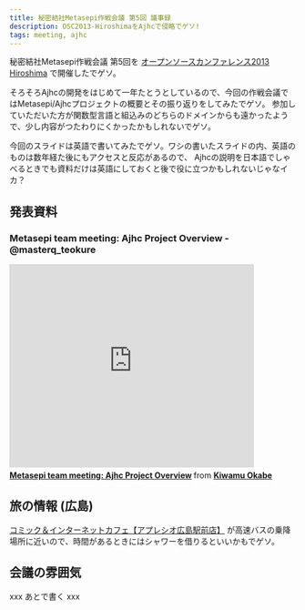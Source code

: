 ```yaml
---
title: 秘密結社Metasepi作戦会議 第5回 議事録
description: OSC2013-HiroshimaをAjhcで侵略でゲソ!
tags: meeting, ajhc
---
```


秘密結社Metasepi作戦会議 第5回を
[オープンソースカンファレンス2013 Hiroshima](http://www.ospn.jp/osc2013-hiroshima/)
で開催したでゲソ。

そろそろAjhcの開発をはじめて一年たとうとしているので、今回の作戦会議ではMetasepi/Ajhcプロジェクトの概要とその振り返りをしてみたでゲソ。
参加していただいた方が関数型言語と組込みのどちらのドメインからも遠かったようで、少し内容がつたわりにくかったかもしれないでゲソ。

今回のスライドは英語で書いてみたでゲソ。ワシの書いたスライドの内、英語のものは数年経た後にもアクセスと反応があるので、
Ajhcの説明を日本語でしゃべるときでも資料だけは英語にしておくと後で役に立つかもしれないじゃなイカ？

## 発表資料

### Metasepi team meeting: Ajhc Project Overview - @masterq_teokure

<iframe src="http://www.slideshare.net/slideshow/embed_code/26924024" width="427" height="356" frameborder="0" marginwidth="0" marginheight="0" scrolling="no" style="border:1px solid #CCC;border-width:1px 1px 0;margin-bottom:5px" allowfullscreen> </iframe> <div style="margin-bottom:5px"> <strong> <a href="https://www.slideshare.net/master_q/20131006-osc-hiroshimaajhc" title="Metasepi team meeting: Ajhc Project Overview" target="_blank">Metasepi team meeting: Ajhc Project Overview</a> </strong> from <strong><a href="http://www.slideshare.net/master_q" target="_blank">Kiwamu Okabe</a></strong> </div>

## 旅の情報 (広島)

[コミック＆インターネットカフェ【アプレシオ広島駅前店】](http://www.aprecio.co.jp/hiroshima_ekimae/tabid/270/Default.aspx)
が高速バスの乗降場所に近いので、時間があるときにはシャワーを借りるといいかもでゲソ。

## 会議の雰囲気

xxx あとで書く xxx
